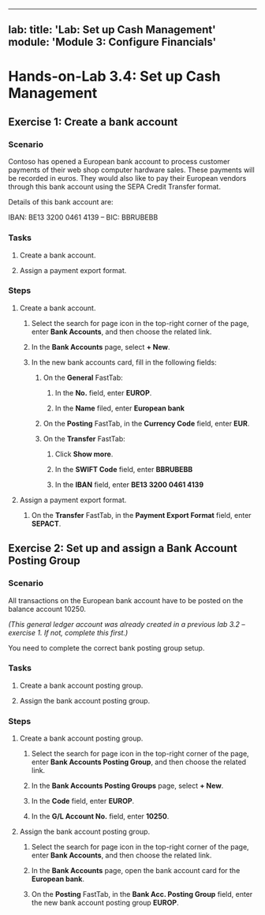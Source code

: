 
---
lab:
    title: 'Lab: Set up Cash Management'
    module: 'Module 3: Configure Financials'
---

Hands-on-Lab 3.4: Set up Cash Management
===================================

Exercise 1: Create a bank account
---------------------------------

### Scenario

Contoso has opened a European bank account to process customer payments of their
web shop computer hardware sales. These payments will be recorded in euros. They
would also like to pay their European vendors through this bank account using
the SEPA Credit Transfer format.

Details of this bank account are:

IBAN: BE13 3200 0461 4139 – BIC: BBRUBEBB

### **Tasks**

1.  Create a bank account.

2.  Assign a payment export format.

### Steps

1.  Create a bank account.

    1.  Select the search for page icon in the top-right corner of the page,
        enter **Bank Accounts**, and then choose the related link.

    2.  In the **Bank Accounts** page, select **+ New**.

    3.  In the new bank accounts card, fill in the following fields:

        1.  On the **General** FastTab:

            1.  In the **No.** field, enter **EUROP**.

            2.  In the **Name** filed, enter **European bank**

        2.  On the **Posting** FastTab, in the **Currency Code** field, enter
            **EUR**.

        3.  On the **Transfer** FastTab:

            1.  Click **Show more**.

            2.  In the **SWIFT Code** field, enter **BBRUBEBB**

            3.  In the **IBAN** field, enter **BE13 3200 0461 4139**

2.  Assign a payment export format.

    1.  On the **Transfer** FastTab, in the **Payment Export Format** field,
        enter **SEPACT**.

Exercise 2: Set up and assign a Bank Account Posting Group
----------------------------------------------------------

### Scenario

All transactions on the European bank account have to be posted on the balance
account 10250.

*(This general ledger account was already created in a previous lab 3.2 –
exercise 1. If not, complete this first.)*

You need to complete the correct bank posting group setup.

### Tasks

1.  Create a bank account posting group.

2.  Assign the bank account posting group.

### Steps

1.  Create a bank account posting group.

    1.  Select the search for page icon in the top-right corner of the page,
        enter **Bank Accounts Posting Group**, and then choose the related link.

    2.  In the **Bank Accounts Posting Groups** page, select **+ New**.

    3.  In the **Code** field, enter **EUROP**.

    4.  In the **G/L Account No.** field, enter **10250**.

2.  Assign the bank account posting group.

    1.  Select the search for page icon in the top-right corner of the page,
        enter **Bank Accounts**, and then choose the related link.

    2.  In the **Bank Accounts** page, open the bank account card for the
        **European bank**.

    3.  On the **Posting** FastTab, in the **Bank Acc. Posting Group** field,
        enter the new bank account posting group **EUROP**.

